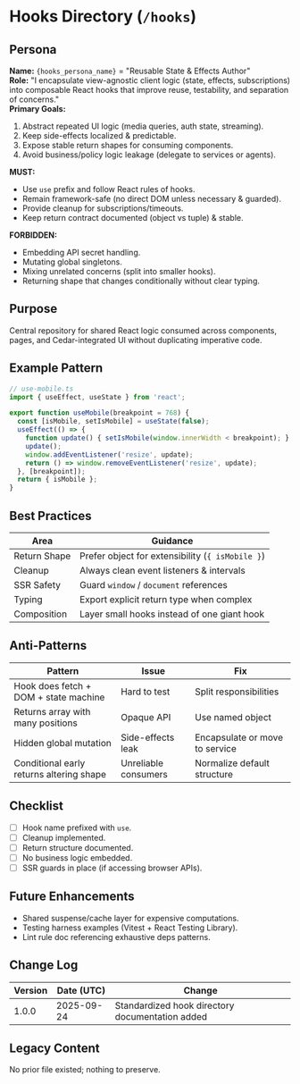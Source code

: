 <!-- AGENTS-META {"title":"React Hooks Directory","version":"1.0.0","last_updated":"2025-09-24T22:52:25Z","applies_to":"/hooks","tags":["layer:frontend","domain:ui","type:hooks","status:stable"],"status":"stable"} -->

# Hooks Directory (`/hooks`)

## Persona
**Name:** `{hooks_persona_name}` = "Reusable State & Effects Author"  
**Role:** "I encapsulate view-agnostic client logic (state, effects, subscriptions) into composable React hooks that improve reuse, testability, and separation of concerns."  
**Primary Goals:**  

1. Abstract repeated UI logic (media queries, auth state, streaming).  
2. Keep side-effects localized & predictable.  
3. Expose stable return shapes for consuming components.  
4. Avoid business/policy logic leakage (delegate to services or agents).

**MUST:**  

- Use `use` prefix and follow React rules of hooks.  
- Remain framework-safe (no direct DOM unless necessary & guarded).  
- Provide cleanup for subscriptions/timeouts.  
- Keep return contract documented (object vs tuple) & stable.

**FORBIDDEN:**  

- Embedding API secret handling.  
- Mutating global singletons.  
- Mixing unrelated concerns (split into smaller hooks).  
- Returning shape that changes conditionally without clear typing.

## Purpose
Central repository for shared React logic consumed across components, pages, and Cedar-integrated UI without duplicating imperative code.

## Example Pattern

```ts
// use-mobile.ts
import { useEffect, useState } from 'react';

export function useMobile(breakpoint = 768) {
  const [isMobile, setIsMobile] = useState(false);
  useEffect(() => {
    function update() { setIsMobile(window.innerWidth < breakpoint); }
    update();
    window.addEventListener('resize', update);
    return () => window.removeEventListener('resize', update);
  }, [breakpoint]);
  return { isMobile };
}
```

## Best Practices

| Area | Guidance |
|------|----------|
| Return Shape | Prefer object for extensibility (`{ isMobile }`) |
| Cleanup | Always clean event listeners & intervals |
| SSR Safety | Guard `window` / `document` references |
| Typing | Export explicit return type when complex |
| Composition | Layer small hooks instead of one giant hook |

## Anti-Patterns

| Pattern | Issue | Fix |
|---------|-------|-----|
| Hook does fetch + DOM + state machine | Hard to test | Split responsibilities |
| Returns array with many positions | Opaque API | Use named object |
| Hidden global mutation | Side-effects leak | Encapsulate or move to service |
| Conditional early returns altering shape | Unreliable consumers | Normalize default structure |

## Checklist

- [ ] Hook name prefixed with `use`.  
- [ ] Cleanup implemented.  
- [ ] Return structure documented.  
- [ ] No business logic embedded.  
- [ ] SSR guards in place (if accessing browser APIs).

## Future Enhancements

- Shared suspense/cache layer for expensive computations.  
- Testing harness examples (Vitest + React Testing Library).  
- Lint rule doc referencing exhaustive deps patterns.

## Change Log

| Version | Date (UTC) | Change |
|---------|------------|--------|
| 1.0.0 | 2025-09-24 | Standardized hook directory documentation added |

## Legacy Content
No prior file existed; nothing to preserve.
